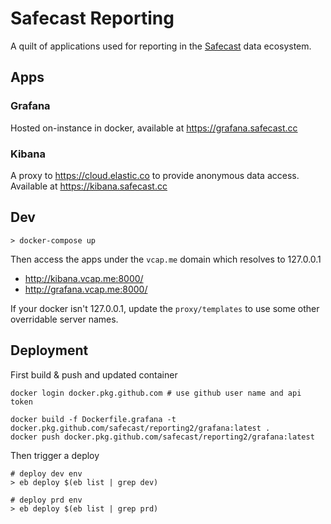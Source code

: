 # Safecast Reporting

A quilt of applications used for reporting in the [Safecast](https://safecast.org) data ecosystem.

## Apps

### Grafana

Hosted on-instance in docker, available at https://grafana.safecast.cc

### Kibana

A proxy to https://cloud.elastic.co to provide anonymous data access. Available at https://kibana.safecast.cc

## Dev

```
> docker-compose up
```

Then access the apps under the `vcap.me` domain which resolves to 127.0.0.1

- http://kibana.vcap.me:8000/
- http://grafana.vcap.me:8000/

If your docker isn't 127.0.0.1, update the `proxy/templates` to use some other overridable server names.

## Deployment

First build & push and updated container

```
docker login docker.pkg.github.com # use github user name and api token

docker build -f Dockerfile.grafana -t docker.pkg.github.com/safecast/reporting2/grafana:latest .
docker push docker.pkg.github.com/safecast/reporting2/grafana:latest
```

Then trigger a deploy

```
# deploy dev env
> eb deploy $(eb list | grep dev)

# deploy prd env
> eb deploy $(eb list | grep prd)
```
